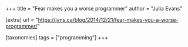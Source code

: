 +++
title = "Fear makes you a worse programmer"
author = "Julia Evans"

[extra]
url = "https://jvns.ca/blog/2014/12/21/fear-makes-you-a-worse-programmer/"

[taxonomies]
tags = ["programming"]
+++

